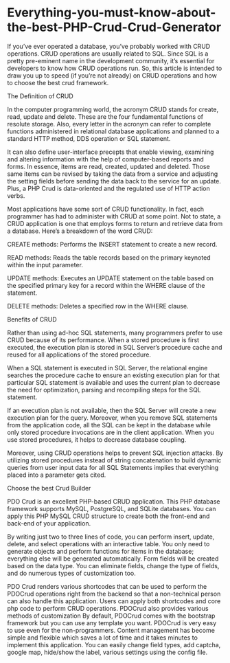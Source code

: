 # Everything-you-must-know-about-the-best-PHP-Crud-Crud-Generator

If you’ve ever operated a database, you’ve probably worked with CRUD operations. CRUD operations are usually related to SQL. Since SQL is a pretty pre-eminent name in the development community, it’s essential for developers to know how CRUD operations run. So, this article is intended to draw you up to speed (if you’re not already) on CRUD operations and how to choose the best crud framework.

The Definition of CRUD

In the computer programming world, the acronym CRUD stands for create, read, update and delete. These are the four fundamental functions of resolute storage. Also, every letter in the acronym can refer to complete functions administered in relational database applications and planned to a standard HTTP method, DDS operation or SQL statement.

It can also define user-interface precepts that enable viewing, examining and altering information with the help of computer-based reports and forms. In essence, items are read, created, updated and deleted. Those same items can be revised by taking the data from a service and adjusting the setting fields before sending the data back to the service for an update. Plus, a PHP Crud is data-oriented and the regulated use of HTTP action verbs.

Most applications have some sort of CRUD functionality. In fact, each programmer has had to administer with CRUD at some point. Not to state, a CRUD application is one that employs forms to return and retrieve data from a database. Here’s a breakdown of the word CRUD:

CREATE methods: Performs the INSERT statement to create a new record.

READ methods: Reads the table records based on the primary keynoted within the input parameter.

UPDATE methods: Executes an UPDATE statement on the table based on the specified primary key for a record within the WHERE clause of the statement.

DELETE methods: Deletes a specified row in the WHERE clause.

Benefits of CRUD

Rather than using ad-hoc SQL statements, many programmers prefer to use CRUD because of its performance. When a stored procedure is first executed, the execution plan is stored in SQL Server’s procedure cache and reused for all applications of the stored procedure.

When a SQL statement is executed in SQL Server, the relational engine searches the procedure cache to ensure an existing execution plan for that particular SQL statement is available and uses the current plan to decrease the need for optimization, parsing and recompiling steps for the SQL statement.

If an execution plan is not available, then the SQL Server will create a new execution plan for the query. Moreover, when you remove SQL statements from the application code, all the SQL can be kept in the database while only stored procedure invocations are in the client application. When you use stored procedures, it helps to decrease database coupling.

Moreover, using CRUD operations helps to prevent SQL injection attacks. By utilizing stored procedures instead of string concatenation to build dynamic queries from user input data for all SQL Statements implies that everything placed into a parameter gets cited.

Choose the best Crud Builder

PDO Crud is an excellent PHP-based CRUD application. This PHP database framework supports MySQL, PostgreSQL, and SQLite databases. You can apply this PHP MySQL CRUD structure to create both the front-end and back-end of your application.
 
By writing just two to three lines of code, you can perform insert, update, delete, and select operations with an interactive table. You only need to generate objects and perform functions for items in the database; everything else will be generated automatically. Form fields will be created based on the data type. You can eliminate fields, change the type of fields, and do numerous types of customization too. 
 
PDO Crud renders various shortcodes that can be used to perform the PDOCrud operations right from the backend so that a non-technical person can also handle this application.
Users can apply both shortcodes and core php code to perform CRUD operations. PDOCrud also provides various methods of customization By default, PDOCrud comes with the bootstrap framework but you can use any template you want. PDOCrud is very easy to use even for the non-programmers. Content management has become simple and flexible which saves a lot of time and it takes minutes to implement this application. You can easily change field types, add captcha, google map, hide/show the label, various settings using the config file.
